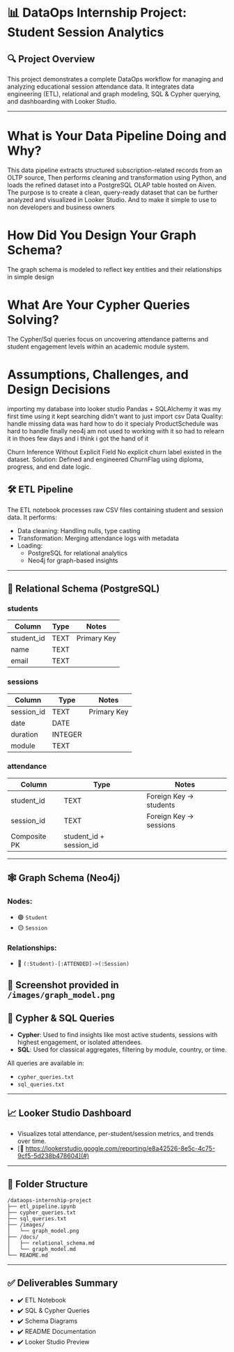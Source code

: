 # 📊 DataOps Internship Project: Student Session Analytics

## 🔍 Project Overview

This project demonstrates a complete DataOps workflow for managing and analyzing educational session attendance data. It integrates data engineering (ETL), relational and graph modeling, SQL & Cypher querying, and dashboarding with Looker Studio.

---
# What is Your Data Pipeline Doing and Why?
This data pipeline extracts structured subscription-related records from an OLTP source, Then performs cleaning and transformation using Python, and loads the refined dataset into a PostgreSQL OLAP table hosted on Aiven. The purpose is to create a clean, query-ready dataset that can be further analyzed and visualized in Looker Studio. And to make it simple to use to non developers and business owners 
# How Did You Design Your Graph Schema?
The graph schema is modeled to reflect key entities and their relationships in simple design
# What Are Your Cypher Queries Solving?
The Cypher/Sql queries focus on uncovering attendance patterns and student engagement levels within an academic module system. 
# Assumptions, Challenges, and Design Decisions

importing my database into looker studio
Pandas + SQLAlchemy it was my first time using it kept searching didn't want to just import csv 
Data Quality: handle missing data was hard how to do it specialy ProductSchedule was hard to handle
finally neo4j am not used to working with it so had to relearn it in thoes few days and i think i got the hand of it 

Churn Inference Without Explicit Field
No explicit churn label existed in the dataset.
Solution: Defined and engineered ChurnFlag using diploma, progress, and end date logic.





## 🛠️ ETL Pipeline

The ETL notebook processes raw CSV files containing student and session data. It performs:

- Data cleaning: Handling nulls, type casting
- Transformation: Merging attendance logs with metadata
- Loading:
  - PostgreSQL for relational analytics
  - Neo4j for graph-based insights

---

## 🧱 Relational Schema (PostgreSQL)

### **students**

| Column      | Type | Notes       |
| ----------- | ---- | ----------- |
| student\_id | TEXT | Primary Key |
| name        | TEXT |             |
| email       | TEXT |             |

### **sessions**

| Column      | Type    | Notes       |
| ----------- | ------- | ----------- |
| session\_id | TEXT    | Primary Key |
| date        | DATE    |             |
| duration    | INTEGER |             |
| module      | TEXT    |             |

### **attendance**

| Column       | Type                      | Notes                  |
| ------------ | ------------------------- | ---------------------- |
| student\_id  | TEXT                      | Foreign Key → students |
| session\_id  | TEXT                      | Foreign Key → sessions |
| Composite PK | student\_id + session\_id |                        |

---

## 🕸️ Graph Schema (Neo4j)

### **Nodes:**

- 🟣 `Student`
- 🟡 `Session`

### **Relationships:**

- 🔁 `(:Student)-[:ATTENDED]->(:Session)`

📸 Screenshot provided in `/images/graph_model.png`
---

## 📌 Cypher & SQL Queries

- **Cypher**: Used to find insights like most active students, sessions with highest engagement, or isolated attendees.
- **SQL**: Used for classical aggregates, filtering by module, country, or time.

All queries are available in:

- `cypher_queries.txt`
- `sql_queries.txt`

---

## 📈 Looker Studio Dashboard

- Visualizes total attendance, per-student/session metrics, and trends over time.
- [🔗 https://lookerstudio.google.com/reporting/e8a42526-8e5c-4c75-9cf5-5d238b478604](#)

---

## 📁 Folder Structure

```
/dataops-internship-project
├── etl_pipeline.ipynb
├── cypher_queries.txt
├── sql_queries.txt
├── /images/
│   └── graph_model.png
├── /docs/
│   ├── relational_schema.md
│   └── graph_model.md
└── README.md
```

---

## ✅ Deliverables Summary

- ✔️ ETL Notebook
- ✔️ SQL & Cypher Queries
- ✔️ Schema Diagrams
- ✔️ README Documentation
- ✔️ Looker Studio Preview

